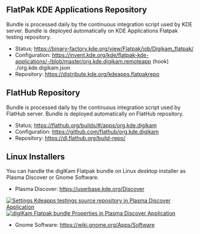 FlatPak KDE Applications Repository
-----------------------------------

Bundle is processed daily by the continuous integration script used by KDE server.
Bundle is deployed automatically on KDE Applications Flatpak testing repository.

- Status;          https://binary-factory.kde.org/view/Flatpak/job/Digikam_flatpak/
- Configuration:   https://invent.kde.org/kde/flatpak-kde-applications/-/blob/master/org.kde.digikam.remoteapp  (hook)
                   ./org.kde.digikam.json
- Repository:      https://distribute.kde.org/kdeapps.flatpakrepo


FlatHub Repository
------------------

Bundle is processed daily by the continuous integration script used by FlatHub server.
Bundle is deployed automatically on FlatHub repository.

- Status;          https://flathub.org/builds/#/apps/org.kde.digikam
- Configuration:   https://github.com/flathub/org.kde.digikam
- Repository:      https://dl.flathub.org/build-repo/


Linux Installers
----------------

You can handle the digiKam Flatpak bundle on Linux desktop installer as Plasma Discover or Gnome Software.

- Plasma Discover: https://userbase.kde.org/Discover

[![](https://i.imgur.com/IHxNhDT.png "Settings Kdeapps testings source repository in Plasma Discover Application")](https://imgur.com/IHxNhDT)
[![](https://i.imgur.com/Gu83kFI.png "digiKam Flatpak bundle Properties in Plasma Discover Application")](https://imgur.com/Gu83kFI)

- Gnome Software:  https://wiki.gnome.org/Apps/Software

